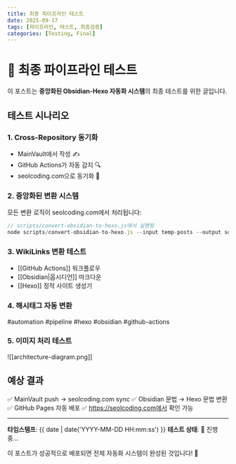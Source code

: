 ```yaml
---
title: 최종 파이프라인 테스트
date: 2025-09-17
tags: [파이프라인, 테스트, 최종검증]
categories: [Testing, Final]
---
```


# 🚀 최종 파이프라인 테스트

이 포스트는 **중앙화된 Obsidian-Hexo 자동화 시스템**의 최종 테스트를 위한 글입니다.

## 테스트 시나리오

### 1. Cross-Repository 동기화
- MainVault에서 작성 ✍️
- GitHub Actions가 자동 감지 🔍
- seolcoding.com으로 동기화 🔄

### 2. 중앙화된 변환 시스템
모든 변환 로직이 seolcoding.com에서 처리됩니다:

```javascript
// scripts/convert-obsidian-to-hexo.js에서 실행됨
node scripts/convert-obsidian-to-hexo.js --input temp-posts --output source/_posts
```

### 3. WikiLinks 변환 테스트
- [[GitHub Actions]] 워크플로우
- [[Obsidian|옵시디언]] 마크다운
- [[Hexo]] 정적 사이트 생성기

### 4. 해시태그 자동 변환
#automation #pipeline #hexo #obsidian #github-actions

### 5. 이미지 처리 테스트
![[architecture-diagram.png]]

## 예상 결과

✅ MainVault push → seolcoding.com sync
✅ Obsidian 문법 → Hexo 문법 변환
✅ GitHub Pages 자동 배포
✅ https://seolcoding.com에서 확인 가능

---

**타임스탬프**: {{ date | date('YYYY-MM-DD HH:mm:ss') }}
**테스트 상태**: 🔄 진행중...

이 포스트가 성공적으로 배포되면 전체 자동화 시스템이 완성된 것입니다! 🎉